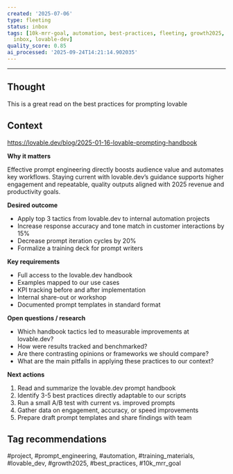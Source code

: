 ```yaml
---
created: '2025-07-06'
type: fleeting
status: inbox
tags: [10k-mrr-goal, automation, best-practices, fleeting, growth2025, herearetheextractedtagsprompt-engineering,
  inbox, lovable-dev]
quality_score: 0.85
ai_processed: '2025-09-24T14:21:14.902035'
---
```





---
## Thought  
This is a great read on the best practices for prompting  lovable
## Context  
https://lovable.dev/blog/2025-01-16-lovable-prompting-handbook

**Why it matters** 

Effective prompt engineering directly boosts audience value and automates key workflows. Staying current with lovable.dev’s guidance supports higher engagement and repeatable, quality outputs aligned with 2025 revenue and productivity goals.

**Desired outcome**

- Apply top 3 tactics from lovable.dev to internal automation projects
- Increase response accuracy and tone match in customer interactions by 15%
- Decrease prompt iteration cycles by 20%
- Formalize a training deck for prompt writers

**Key requirements**

- Full access to the lovable.dev handbook
- Examples mapped to our use cases
- KPI tracking before and after implementation
- Internal share-out or workshop
- Documented prompt templates in standard format

**Open questions / research**

- Which handbook tactics led to measurable improvements at lovable.dev?
- How were results tracked and benchmarked?
- Are there contrasting opinions or frameworks we should compare?
- What are the main pitfalls in applying these practices to our context?

**Next actions**

1. Read and summarize the lovable.dev prompt handbook
2. Identify 3-5 best practices directly adaptable to our scripts
3. Run a small A/B test with current vs. improved prompts
4. Gather data on engagement, accuracy, or speed improvements
5. Prepare draft prompt templates and share findings with team

## Tag recommendations

#project, #prompt_engineering, #automation, #training_materials, #lovable_dev, #growth2025, #best_practices, #10k_mrr_goal